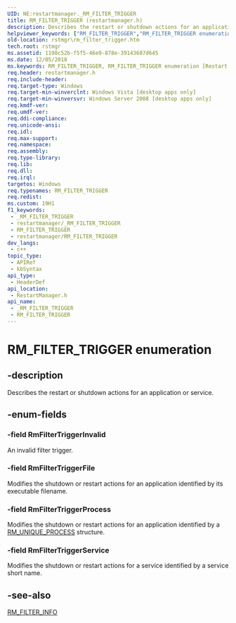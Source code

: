 ```yaml
---
UID: NE:restartmanager._RM_FILTER_TRIGGER
title: RM_FILTER_TRIGGER (restartmanager.h)
description: Describes the restart or shutdown actions for an application or service.
helpviewer_keywords: ["RM_FILTER_TRIGGER","RM_FILTER_TRIGGER enumeration [Restart Mgr]","RmFilterTriggerFile","RmFilterTriggerInvalid","RmFilterTriggerProcess","RmFilterTriggerService","restartmanager/RM_FILTER_TRIGGER","restartmanager/RmFilterTriggerFile","restartmanager/RmFilterTriggerInvalid","restartmanager/RmFilterTriggerProcess","restartmanager/RmFilterTriggerService","rstmgr.rm_filter_trigger"]
old-location: rstmgr\rm_filter_trigger.htm
tech.root: rstmgr
ms.assetid: 1198c52b-f5f5-46e9-878e-39143687d645
ms.date: 12/05/2018
ms.keywords: RM_FILTER_TRIGGER, RM_FILTER_TRIGGER enumeration [Restart Mgr], RmFilterTriggerFile, RmFilterTriggerInvalid, RmFilterTriggerProcess, RmFilterTriggerService, restartmanager/RM_FILTER_TRIGGER, restartmanager/RmFilterTriggerFile, restartmanager/RmFilterTriggerInvalid, restartmanager/RmFilterTriggerProcess, restartmanager/RmFilterTriggerService, rstmgr.rm_filter_trigger
req.header: restartmanager.h
req.include-header: 
req.target-type: Windows
req.target-min-winverclnt: Windows Vista [desktop apps only]
req.target-min-winversvr: Windows Server 2008 [desktop apps only]
req.kmdf-ver: 
req.umdf-ver: 
req.ddi-compliance: 
req.unicode-ansi: 
req.idl: 
req.max-support: 
req.namespace: 
req.assembly: 
req.type-library: 
req.lib: 
req.dll: 
req.irql: 
targetos: Windows
req.typenames: RM_FILTER_TRIGGER
req.redist: 
ms.custom: 19H1
f1_keywords:
 - _RM_FILTER_TRIGGER
 - restartmanager/_RM_FILTER_TRIGGER
 - RM_FILTER_TRIGGER
 - restartmanager/RM_FILTER_TRIGGER
dev_langs:
 - c++
topic_type:
 - APIRef
 - kbSyntax
api_type:
 - HeaderDef
api_location:
 - RestartManager.h
api_name:
 - _RM_FILTER_TRIGGER
 - RM_FILTER_TRIGGER
---
```


# RM_FILTER_TRIGGER enumeration


## -description

Describes the restart or shutdown actions for an application or service.

## -enum-fields

### -field RmFilterTriggerInvalid

An invalid filter trigger.

### -field RmFilterTriggerFile

Modifies the shutdown or restart actions for an application identified by its   executable filename.

### -field RmFilterTriggerProcess

Modifies the shutdown or restart actions for an application identified by a <a href="/windows/desktop/api/restartmanager/ns-restartmanager-rm_unique_process">RM_UNIQUE_PROCESS</a> structure.

### -field RmFilterTriggerService

Modifies the shutdown or restart actions for a service identified by a service short name.

## -see-also

<a href="/windows/desktop/api/restartmanager/ns-restartmanager-rm_filter_info">RM_FILTER_INFO</a>

